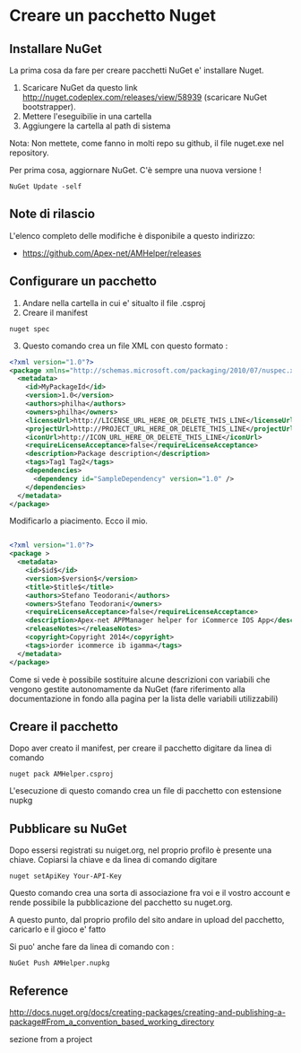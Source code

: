 Creare un pacchetto Nuget
===

Installare NuGet
---
La prima cosa da fare per creare pacchetti NuGet e' installare Nuget.

1. Scaricare NuGet da questo link http://nuget.codeplex.com/releases/view/58939 (scaricare NuGet bootstrapper).
2. Mettere l'eseguibilie in una cartella 
3. Aggiungere la cartella al path di sistema

Nota: Non mettete, come fanno in molti repo su github, il file nuget.exe nel repository.

Per prima cosa, aggiornare NuGet. C'è sempre una nuova versione !

```
NuGet Update -self
```

Note di rilascio
---
L'elenco completo delle modifiche è disponibile a questo indirizzo:

* https://github.com/Apex-net/AMHelper/releases

Configurare un pacchetto 
---
1. Andare nella cartella in cui e' situalto il file .csproj
2. Creare il manifest

```
nuget spec
```

3. Questo comando crea un file XML con questo formato :

```xml
<?xml version="1.0"?>
<package xmlns="http://schemas.microsoft.com/packaging/2010/07/nuspec.xsd">
  <metadata>
    <id>MyPackageId</id>
    <version>1.0</version>
    <authors>philha</authors>
    <owners>philha</owners>
    <licenseUrl>http://LICENSE_URL_HERE_OR_DELETE_THIS_LINE</licenseUrl>
    <projectUrl>http://PROJECT_URL_HERE_OR_DELETE_THIS_LINE</projectUrl>
    <iconUrl>http://ICON_URL_HERE_OR_DELETE_THIS_LINE</iconUrl>
    <requireLicenseAcceptance>false</requireLicenseAcceptance>
    <description>Package description</description>
    <tags>Tag1 Tag2</tags>
    <dependencies>
      <dependency id="SampleDependency" version="1.0" />
    </dependencies>
  </metadata>
</package>
```

Modificarlo a piacimento.
Ecco il mio.

```xml

<?xml version="1.0"?>
<package >
  <metadata>
    <id>$id$</id>
    <version>$version$</version>
    <title>$title$</title>
    <authors>Stefano Teodorani</authors>
    <owners>Stefano Teodorani</owners>
    <requireLicenseAcceptance>false</requireLicenseAcceptance>
    <description>Apex-net APPManager helper for iCommerce IOS App</description>
    <releaseNotes></releaseNotes>
    <copyright>Copyright 2014</copyright>
    <tags>iorder icommerce ib igamma</tags>
  </metadata>
</package>

```

Come si vede è possibile sostituire alcune descrizioni con variabili che vengono gestite autonomamente da NuGet (fare riferimento alla documentazione in fondo alla pagina per la lista delle variabili utilizzabili)

Creare il pacchetto
---
Dopo aver creato il manifest, per creare il pacchetto digitare da linea di comando

```
nuget pack AMHelper.csproj
```

L'esecuzione di questo comando crea un file di pacchetto con estensione nupkg

Pubblicare su NuGet
---
Dopo essersi registrati su nuiget.org, nel proprio profilo è presente una chiave. Copiarsi la chiave e da linea di comando digitare

```
nuget setApiKey Your-API-Key
```

Questo comando crea una sorta di associazione fra voi e il vostro account e rende possibile la pubblicazione del pacchetto su nuget.org.

A questo punto, dal proprio profilo del sito andare in upload del pacchetto, caricarlo e il gioco e' fatto

Si puo' anche fare da linea di comando con :

```
NuGet Push AMHelper.nupkg
```

Reference
---
http://docs.nuget.org/docs/creating-packages/creating-and-publishing-a-package#From_a_convention_based_working_directory

sezione from a project

